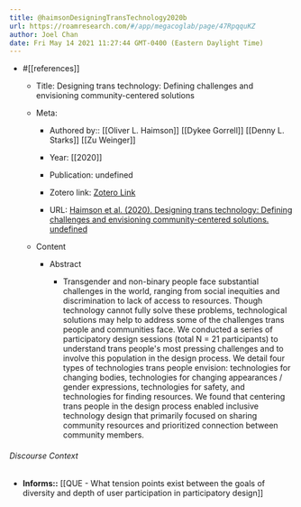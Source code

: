 ```yaml
---
title: @haimsonDesigningTransTechnology2020b
url: https://roamresearch.com/#/app/megacoglab/page/47RpqquKZ
author: Joel Chan
date: Fri May 14 2021 11:27:44 GMT-0400 (Eastern Daylight Time)
---
```


- #[[references]]

    - Title: Designing trans technology: Defining challenges and envisioning community-centered solutions

    - Meta:

        - Authored by:: [[Oliver L. Haimson]] [[Dykee Gorrell]] [[Denny L. Starks]] [[Zu Weinger]]

        - Year: [[2020]]

        - Publication: undefined

        - Zotero link: [Zotero Link](zotero://select/items/7_R6YD63VN)

        - URL: [Haimson et al. (2020). Designing trans technology: Defining challenges and envisioning community-centered solutions. undefined](https://doi.org/10.1145/3313831.3376669)

    - Content

        - Abstract

            - Transgender and non-binary people face substantial challenges in the world, ranging from social inequities and discrimination to lack of access to resources. Though technology cannot fully solve these problems, technological solutions may help to address some of the challenges trans people and communities face. We conducted a series of participatory design sessions (total N = 21 participants) to understand trans people's most pressing challenges and to involve this population in the design process. We detail four types of technologies trans people envision: technologies for changing bodies, technologies for changing appearances / gender expressions, technologies for safety, and technologies for finding resources. We found that centering trans people in the design process enabled inclusive technology design that primarily focused on sharing community resources and prioritized connection between community members.

###### Discourse Context

- **Informs::** [[QUE - What tension points exist between the goals of diversity and depth of user participation in participatory design]]
